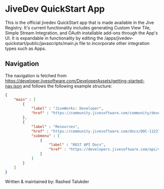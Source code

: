 # JiveDev QuickStart App

This is the official jivedev QuickStart app that is made available in the Jive Registry. It's current functionality includes generating Custom View Tile, Simple Stream Integration, and OAuth installable add-ons through the App's UI. It is expandable in functionality by editing the /apps/jivedev-quickstart/public/javascripts/main.js file to incorporate other integration types such as Apps.

## Navigation
The navigation is fetched from https://developer.jivesoftware.com/DeveloperAssets/getting-started-nav.json and follows the following example structure:
```json
{
    "main" : [
        {
            "label" : "JiveWorks: Developer",
            "href" : "https://community.jivesoftware.com/community/developer"
        },
        {
            "label" : "Resources",
            "href" : "https://community.jivesoftware.com/docs/DOC-112271",
            "submenu" : [
                {
                    "label" : "REST API Docs",
                    "href" : "https://developers.jivesoftware.com/api/v3/cloud/rest/"
                }       
            ]
        }
    ]
}
```

Written & maintained by: Rashed Talukder
